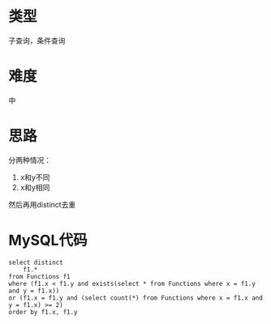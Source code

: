 # 类型

子查询，条件查询

# 难度

中

# 思路

分两种情况：  
1. x和y不同  
2. x和y相同  
  
然后再用distinct去重


# MySQL代码

```
select distinct
    f1.*
from Functions f1
where (f1.x < f1.y and exists(select * from Functions where x = f1.y and y = f1.x))
or (f1.x = f1.y and (select count(*) from Functions where x = f1.x and y = f1.x) >= 2)
order by f1.x, f1.y
```